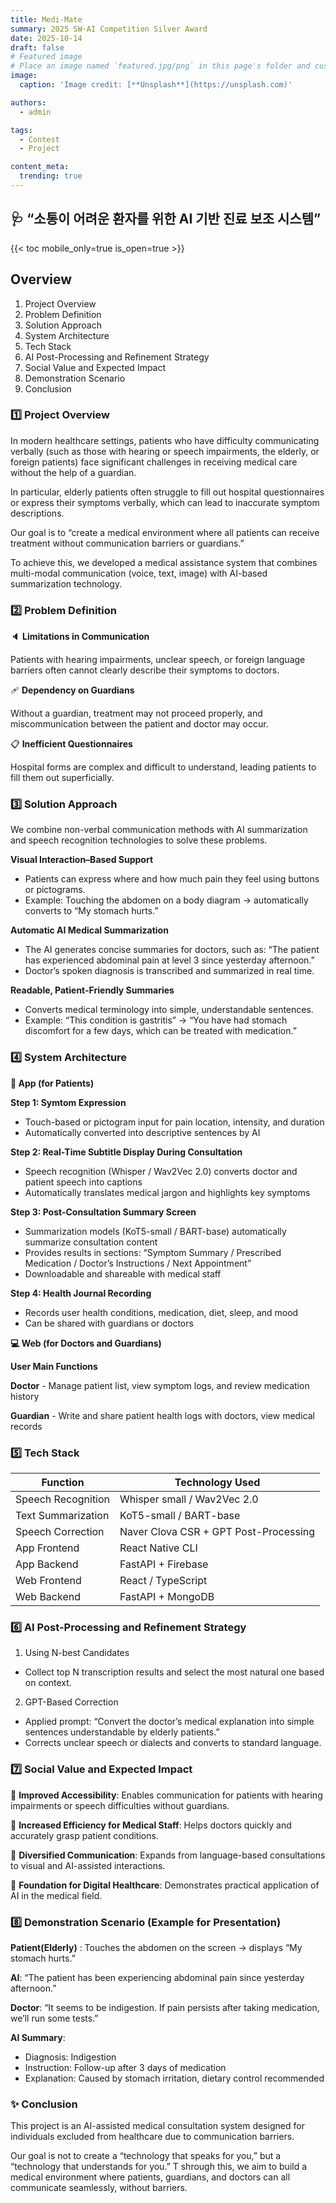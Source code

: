 ```yaml
---
title: Medi-Mate
summary: 2025 SW·AI Competition Silver Award
date: 2025-10-14
draft: false
# Featured image
# Place an image named `featured.jpg/png` in this page's folder and customize its options here.
image:
  caption: 'Image credit: [**Unsplash**](https://unsplash.com)'

authors:
  - admin

tags:
  - Contest
  - Project

content_meta:
  trending: true
---
```



## 🩺 “소통이 어려운 환자를 위한 AI 기반 진료 보조 시스템”



{{< toc mobile_only=true is_open=true >}}

## Overview
1. Project Overview
2. Problem Definition
3. Solution Approach
4. System Architecture
5. Tech Stack
6. AI Post-Processing and Refinement Strategy
7. Social Value and Expected Impact
8. Demonstration Scenario
9. Conclusion

### 1️⃣ Project Overview

In modern healthcare settings, patients who have difficulty communicating verbally (such as those with hearing or speech impairments, the elderly, or foreign patients) face significant challenges in receiving medical care without the help of a guardian.

In particular, elderly patients often struggle to fill out hospital questionnaires or express their symptoms verbally, which can lead to inaccurate symptom descriptions.

Our goal is to “create a medical environment where all patients can receive treatment without communication barriers or guardians.”

To achieve this, we developed a medical assistance system that combines multi-modal communication (voice, text, image) with AI-based summarization technology.

### 2️⃣ Problem Definition


🔈 **Limitations in Communication**	

Patients with hearing impairments, unclear speech, or foreign language barriers often cannot clearly describe their symptoms to doctors.


🩹 **Dependency on Guardians**	

Without a guardian, treatment may not proceed properly, and miscommunication between the patient and doctor may occur.


📋 **Inefficient Questionnaires**

Hospital forms are complex and difficult to understand, leading patients to fill them out superficially.


### 3️⃣ Solution Approach

We combine non-verbal communication methods with AI summarization and speech recognition technologies to solve these problems.


**Visual Interaction–Based Support**

- Patients can express where and how much pain they feel using buttons or pictograms.
- Example: Touching the abdomen on a body diagram → automatically converts to “My stomach hurts.”


**Automatic AI Medical Summarization**
- The AI generates concise summaries for doctors, such as:
“The patient has experienced abdominal pain at level 3 since yesterday afternoon.”
- Doctor’s spoken diagnosis is transcribed and summarized in real time.


**Readable, Patient-Friendly Summaries**
- Converts medical terminology into simple, understandable sentences.
- Example: “This condition is gastritis” → “You have had stomach discomfort for a few days, which can be treated with medication.”


### 4️⃣ System Architecture


**📱 App (for Patients)**


**Step 1: Symtom Expression**

- Touch-based or pictogram input for pain location, intensity, and duration
- Automatically converted into descriptive sentences by AI


**Step 2: Real-Time Subtitle Display During Consultation**

- Speech recognition (Whisper / Wav2Vec 2.0) converts doctor and patient speech into captions
- Automatically translates medical jargon and highlights key symptoms

**Step 3: Post-Consultation Summary Screen**

- Summarization models (KoT5-small / BART-base) automatically summarize consultation content
- Provides results in sections: “Symptom Summary / Prescribed Medication / Doctor’s Instructions / Next Appointment”
- Downloadable and shareable with medical staff

**Step 4: Health Journal Recording**

- Records user health conditions, medication, diet, sleep, and mood
- Can be shared with guardians or doctors


**💻 Web (for Doctors and Guardians)**


**User	Main Functions**

**Doctor** -	Manage patient list, view symptom logs, and review medication history

**Guardian** -	Write and share patient health logs with doctors, view medical records


### 5️⃣ Tech Stack


| Function           | Technology Used                       |
| ------------------ | ------------------------------------- |
| Speech Recognition | Whisper small / Wav2Vec 2.0           |
| Text Summarization | KoT5-small / BART-base                |
| Speech Correction  | Naver Clova CSR + GPT Post-Processing |
| App Frontend       | React Native CLI                      |
| App Backend        | FastAPI + Firebase                    |
| Web Frontend       | React / TypeScript                    |
| Web Backend        | FastAPI + MongoDB                     |


### 6️⃣ AI Post-Processing and Refinement Strategy

1. Using N-best Candidates 
- Collect top N transcription results and select the most natural one based on context.

2. GPT-Based Correction
- Applied prompt: “Convert the doctor’s medical explanation into simple sentences understandable by elderly patients.”
- Corrects unclear speech or dialects and converts to standard language.


### 7️⃣  Social Value and Expected Impact

👵 **Improved Accessibility**: Enables communication for patients with hearing impairments or speech difficulties without guardians.

🏥 **Increased Efficiency for Medical Staff**: Helps doctors quickly and accurately grasp patient conditions.

💬 **Diversified Communication**: Expands from language-based consultations to visual and AI-assisted interactions.

🤝 **Foundation for Digital Healthcare**: Demonstrates practical application of AI in the medical field.


### 8️⃣  Demonstration Scenario (Example for Presentation)

**Patient(Elderly)** : Touches the abdomen on the screen → displays “My stomach hurts.”

**AI**: “The patient has been experiencing abdominal pain since yesterday afternoon.”

**Doctor**: “It seems to be indigestion. If pain persists after taking medication, we’ll run some tests.”

**AI Summary**:
- Diagnosis: Indigestion
- Instruction: Follow-up after 3 days of medication
- Explanation: Caused by stomach irritation, dietary control recommended



### ✨ Conclusion

This project is an AI-assisted medical consultation system designed for individuals excluded from healthcare due to communication barriers.

Our goal is not to create a “technology that speaks for you,” but a “technology that understands for you.”
T
shrough this, we aim to build a medical environment where patients, guardians, and doctors can all communicate seamlessly, without barriers.